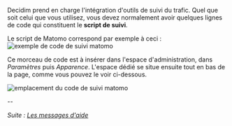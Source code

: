 Decidim prend en charge l'intégration d'outils de suivi du trafic. Quel que soit celui que vous utilisez, vous devez normalement avoir quelques lignes de code qui constituent le **script de suivi**. 

Le script de Matomo correspond par exemple à ceci :
![exemple de code de suivi matomo]({{site.baseurl}}/images/exemple_code_matomo.png)


Ce morceau de code est à insérer dans l'espace d'administration, dans _Paramètres_ puis _Apparence_. L'espace dédié se situe ensuite tout en bas de la page, comme vous pouvez le voir ci-dessous.

![emplacement du code de suivi matomo]({{site.baseurl}}/images/code_suivi.jpg)

--

*Suite : [Les messages d'aide]({{site.baseurl}}/1-configurer-decidim/4-les-messages-d'aide/)*

